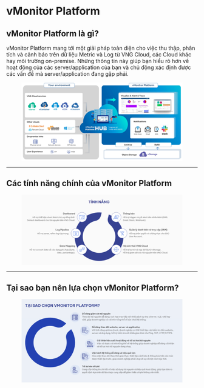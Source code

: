 # vMonitor Platform

## vMonitor Platform là gì?

vMonitor Platform mang tới một giải pháp toàn diện cho việc thu thập, phân tích và cảnh báo trên dữ liệu Metric và Log từ VNG Cloud, các Cloud khác hay môi trường on-premise. Những thông tin này giúp bạn hiểu rõ hơn về hoạt động của các server/application của bạn và chủ động xác định được các vấn đề mà server/application đang gặp phải.

<figure><img src="../.gitbook/assets/vmonitor.png" alt=""><figcaption></figcaption></figure>

***

## Các tính năng chính của vMonitor Platform

<figure><img src="../.gitbook/assets/vmonitor2.png" alt=""><figcaption></figcaption></figure>

***

## Tại sao bạn nên lựa chọn vMonitor Platform?

<figure><img src="../.gitbook/assets/vmonitor3.png" alt=""><figcaption></figcaption></figure>
